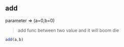 
  ## add
  parameter => (a=0,b=0)
  > add func between two value and it will boom die
  ```js
  add(a,b)
  ```
  